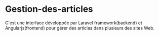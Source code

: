 # Gestion-des-articles
C'est une interface développée par Laravel framework(backend) et Angularjs(frontend) pour gérer des articles dans plusieurs des sites Web.

